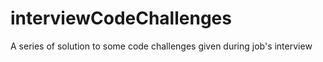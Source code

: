 # interviewCodeChallenges
A series of solution to some code challenges given during job's interview

